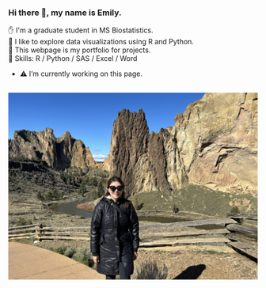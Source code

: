### Hi there 👋, my name is Emily.

✋ I'm a graduate student in MS Biostatistics.   
🔭 I like to explore data visualizations using R and Python.   
🎨 This webpage is my portfolio for projects.   
💪 Skills: R / Python / SAS / Excel / Word  

 - ⚠️ I’m currently working on this page. 


![Following photo was taken at the Smith Rock State Park, Oregon.](emily-image.jpg)
---
